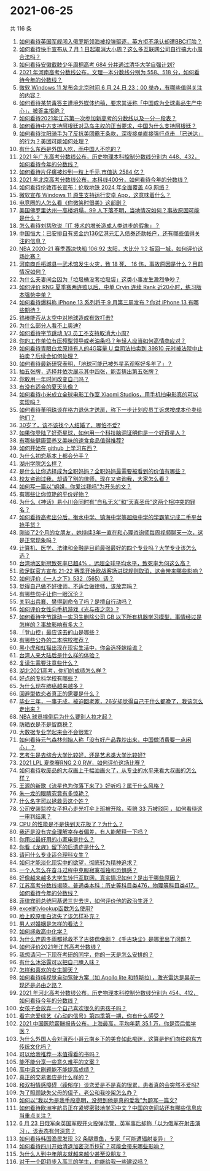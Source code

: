 # 2021-06-25

共 116 条

<!-- BEGIN -->
<!-- 最后更新时间 Fri Jun 25 2021 13:01:14 GMT+0800 (China Standard Time) -->

1. [如何看待英国军舰闯入俄罗斯领海被投弹驱逐，英方拒不承认却遭BBC打脸？](https://www.zhihu.com/question/466996777)
2. [如何看待快手宣布从 7 月 1
   日起取消大小周？这么多互联网公司自行搞大小周合法吗？](https://www.zhihu.com/question/467143015)
3. [如何看待安徽截肢少年周桐高考 684 分并通过清华大学自强计划?](https://www.zhihu.com/question/466893194)
4. [2021 年河南高考分数线公布，文理一本分数线分别为 558、518
   分，如何看待今年的分数线？](https://www.zhihu.com/question/466845813)
5. [微软 Windows 11 发布会北京时间 6 月 24 日 23：00
   举办，有哪些值得关注的内容？](https://www.zhihu.com/question/466505839)
6. [如何看待某禁毒答主遭境外媒体约稿，要求其诬称「中国成为全球毒品生产中心」，被答主拒绝？](https://www.zhihu.com/question/466660263)
7. [如何看待2021年江苏第一次参加新高考的分数线以及一分一段表？](https://www.zhihu.com/question/467063713)
8. [如何看待中方支持阿根廷对马岛主权的正当要求，中国为什么支持阿根廷？](https://www.zhihu.com/question/467311565)
9. [如何看待沈阳骑手为了反抗美团霸王条款，深夜接单直接强行点击
   「已送达」的行为？美团可能如何处理？](https://www.zhihu.com/question/465982752)
10. [有什么东西是外国人吃，而中国人不吃的？](https://www.zhihu.com/question/314472784)
11. [2021 年广东高考分数线公布，历史物理本科控制分数线分别为
    448、432，如何看待今年的分数线？](https://www.zhihu.com/question/466845905)
12. [如何看待片仔癀被炒到一粒上千元,市值达 2584 亿？](https://www.zhihu.com/question/466984445)
13. [2021
    年北京高考分数线公布，本科线400分，如何看待今年的分数线？](https://www.zhihu.com/question/466845744)
14. [如何看待伦敦市长宣布：伦敦地铁 2024 年全面覆盖 4G
    网络？](https://www.zhihu.com/question/466979963)
15. [微软宣布 Windows 11 原生支持运行安卓
    App，这意味着什么？](https://www.zhihu.com/question/467245680)
16. [电竞圈的人怎么看《你微笑时很美》这部剧？](https://www.zhihu.com/question/466744188)
17. [美国佛罗里达州一高楼坍塌，99
    人下落不明，当地情况如何？事故原因可能是什么？](https://www.zhihu.com/question/467303333)
18. [怎么看待刘慈欣说「IT 技术的增长造成人类进步的假象」？](https://www.zhihu.com/question/26895899)
19. [中国恒大：已安排自有资金约136亿港元汇入债券还款帐户，还有哪些值得关注的信息？](https://www.zhihu.com/question/467036379)
20. [NBA 2020-21 赛季西决快船 106:92 太阳，大比分 1:2
    扳回一城，如何评价这场比赛？](https://www.zhihu.com/question/467311277)
21. [河南商丘柘城县一武术馆发生火灾，致 18 死、 16
    伤，事故原因是什么？目前情况如何？](https://www.zhihu.com/question/467314141)
22. [为什么夫妻间会因为「垃圾桶没套垃圾袋」这类小事发生激烈争吵？](https://www.zhihu.com/question/25831538)
23. [如何评价 RNG 夏季赛两连败以后，中单 Cryin 连续 Rank
    近20小时，练习版本强势中单？](https://www.zhihu.com/question/466513563)
24. [如何看待爆料称 iPhone 13 系列将于 9 月第三周发布？你对 iPhone 13
    有哪些期待？](https://www.zhihu.com/question/466720248)
25. [钨棒能否从太空中对地球造成有效打击?](https://www.zhihu.com/question/435706105)
26. [为什么部分人看不上奥迪?](https://www.zhihu.com/question/465387085)
27. [如何看待字节跳动 1/3 员工不支持取消大小周?](https://www.zhihu.com/question/466269557)
28. [你的工作单位有压榨型领导或老油条吗？年轻人应当如何高情商应对？](https://www.zhihu.com/question/466322391)
29. [如何看待青眼白龙原持有人的4G容量 U 盘司法拍卖到 39810
    元时被法院中止拍卖？后续会如何处理？](https://www.zhihu.com/question/466488978)
30. [如何看待最新研究表明，「地球可能已被外星系观察好多年了」？](https://www.zhihu.com/question/467357820)
31. [抽五张牌，选择并依次展示其中四张，能否猜出第五张牌？](https://www.zhihu.com/question/460518784)
32. [你敢用一年时间改变自己吗？](https://www.zhihu.com/question/437098355)
33. [有没有适合的夏天头像？](https://www.zhihu.com/question/391784085)
34. [如何看待小米成立全球电影工作室 Xiaomi
    Studios，用手机拍电影真的可以实现吗？](https://www.zhihu.com/question/466545246)
35. [如何看待董明珠谈在格力退休才送房，称下一步计划应员工诉求按成本价卖给他们？](https://www.zhihu.com/question/466374883)
36. [30岁了，该不该找个人结婚了，哪怕不爱?](https://www.zhihu.com/question/398488659)
37. [如果你登陆了好奇星球，如何用一个科技脑洞证明你是一个好奇星人？](https://www.zhihu.com/question/467076664)
38. [有哪些健康营养又美味的速食食品值得推荐?](https://www.zhihu.com/question/51992329)
39. [如何开始在 github 上学习东西？](https://www.zhihu.com/question/30119197)
40. [为什么初恋基本上都会分手？](https://www.zhihu.com/question/24684849)
41. [湖州学院怎么样？](https://www.zhihu.com/question/460344636)
42. [是什么让你选择成为全职妈妈？全职妈妈最需要被看到的价值有哪些？](https://www.zhihu.com/question/466549736)
43. [校友咨询过我，却请了别的律师，现在又咨询我，大家怎么看？](https://www.zhihu.com/question/463608966)
44. [如何写一篇以“姐姐，你爱过我吗”为开头的文？](https://www.zhihu.com/question/464968368)
45. [有哪些让你惊艳的平价好物？](https://www.zhihu.com/question/403161226)
46. [为什么《神话》易小川会同时有“自私无义”和“天真圣母”这两个相冲突的罪名？](https://www.zhihu.com/question/465013423)
47. [如何看待高考出分后，衡水中学、镇海中学等超级中学的学霸笔记成二手平台抢手货？](https://www.zhihu.com/question/467025412)
48. [刚谈了2个月的女朋友，她持续3年一直在和心理咨询师每周视频聊天一次，这是正常现象吗？](https://www.zhihu.com/question/466758235)
49. [计算机、医学、法律和金融是目前最强最好的四个专业吗？大学专业该怎么选？](https://www.zhihu.com/question/458947942)
50. [台湾地区新冠致死率已超4%
    ，远超全球平均水平，致死率为何这么高？](https://www.zhihu.com/question/466839287)
51. [欧足联官方宣布 21-22
    赛季开始欧战客场进球规则取消，这会带来哪些影响？](https://www.zhihu.com/question/467193989)
52. [如何评价《一人之下》532（565）话？](https://www.zhihu.com/question/466970964)
53. [觉得自己做不好律师，不适合做律师，该放弃吗？](https://www.zhihu.com/question/466928615)
54. [有哪些句子让你一眼沉沦？](https://www.zhihu.com/question/423369480)
55. [关羽出兵襄、樊得到命令了吗？是擅自行动吗？](https://www.zhihu.com/question/466186825)
56. [如何评价女性向手机游戏《光与夜之恋》?](https://www.zhihu.com/question/464964538)
57. [如何看待字节跳动一实习生删除公司 GB
    以下所有机器学习模型，事情经过是怎样的？事故影响有多大？](https://www.zhihu.com/question/466656197)
58. [「登山控」最应该去的山是哪些？](https://www.zhihu.com/question/466789190)
59. [有哪些公办的二本院校推荐？](https://www.zhihu.com/question/407123693)
60. [黑小虎和虹猫出现在现实生活中，你会选择嫁给谁？](https://www.zhihu.com/question/403110937)
61. [台湾人来大陆后是什么样的体验？](https://www.zhihu.com/question/403879552)
62. [复读生需要注意些什么？](https://www.zhihu.com/question/406773709)
63. [湖北2021高考，你们的成绩怎么样？](https://www.zhihu.com/question/467256171)
64. [好点的专科学校有哪些？](https://www.zhihu.com/question/371893205)
65. [为什么现在肺癌越来越多？](https://www.zhihu.com/question/454025025)
66. [回避型依恋者真正的需要是什么？](https://www.zhihu.com/question/436686713)
67. [毕业三年，一事无成，被迫回老家，26岁却觉得自己干什么都晚了，我该怎么走出来？](https://www.zhihu.com/question/302335564)
68. [NBA 球员摔倒后为什么要别人拉才起？](https://www.zhihu.com/question/20245636)
69. [防晒衣是不是智商税？](https://www.zhihu.com/question/398086368)
70. [大数据专业学起来会不会很累?](https://www.zhihu.com/question/436625127)
71. [如何看待元气森林创始人称「没有好产品靠炒出来，中国做消费要一点闲心」？](https://www.zhihu.com/question/467016021)
72. [艺考生是去综合大学比较好，还是艺术类大学比较好?](https://www.zhihu.com/question/401813153)
73. [2021 LPL 夏季赛RNG 2:0 RW，如何评价这场比赛？](https://www.zhihu.com/question/467100639)
74. [如何看待收废品的大叔画上千幅油画火了，从专业的水平来看大叔画的怎么样？](https://www.zhihu.com/question/466839329)
75. [王源的新歌《流星也为你落下来了》好听吗？属于什么风格？](https://www.zhihu.com/question/465486549)
76. [朱一龙的眼睛究竟有多惊艳？](https://www.zhihu.com/question/288618450)
77. [什么名字可以拯救云这个姓？](https://www.zhihu.com/question/374976506)
78. [公司安装监控女子担心走光打伞上班被开除，索赔 33 万被驳回
    ，如何看待这一审判结果？](https://www.zhihu.com/question/466782388)
79. [CPU 的性能是不是快到天花板了？为什么？](https://www.zhihu.com/question/376567574)
80. [我还是没有完全理解幸存者偏差，有人能解释一下吗？](https://www.zhihu.com/question/466663677)
81. [你用过最好用的小家电是什么？](https://www.zhihu.com/question/455984065)
82. [你看《龙族》留下的后遗症是什么？](https://www.zhihu.com/question/423464810)
83. [请问什么专业适合理科女生？](https://www.zhihu.com/question/453285867)
84. [如何才能淡化现实中的欲望，彻底转为精神追求？](https://www.zhihu.com/question/462735317)
85. [一个人怎么在奋斗过程中克服寂寞孤独和恐惧感？](https://www.zhihu.com/question/21787084)
86. [好像越来越多大学生转行互联网，真实情况如何？是出于哪些原因？](https://www.zhihu.com/question/459260995)
87. [江苏高考分数线揭晓，普通类本科：历史等科目类476，物理等科目类417。如何看待今年的分数线？](https://www.zhihu.com/question/467115094)
88. [菲律宾前总统阿基诺三世去世，如何评价他的政治生涯？](https://www.zhihu.com/question/467004815)
89. [excel的vlookup函数怎么使用?](https://www.zhihu.com/question/29178585)
90. [脸上胶原蛋白流失了该怎样补充？](https://www.zhihu.com/question/325891357)
91. [男人对婚姻是怎样的看法？](https://www.zhihu.com/question/457019241)
92. [如何拯救高中化学？](https://www.zhihu.com/question/283418172)
93. [为什么连周冬雨都拯救不了古装偶像剧？《千古玦尘》是哪里出了问题？](https://www.zhihu.com/question/465674599)
94. [如何评价2021年江苏高考分数线？](https://www.zhihu.com/question/467116422)
95. [我想请问一下现在考研的同学，你的一天是怎么安排的？](https://www.zhihu.com/question/410450910)
96. [有什么沐浴露可以把自己腌入味？](https://www.zhihu.com/question/48929487)
97. [怎样和喜欢的女生聊天？](https://www.zhihu.com/question/269469147)
98. [如何看待纯视觉自动驾驶方案（如 Apollo lite
    和特斯拉），激光雷达是昙花一现还是必由之路？](https://www.zhihu.com/question/466297901)
99. [2021 年河北高考分数线公布，历史物理本科控制分数线分别为
    454、412，如何看待今年的分数线？](https://www.zhihu.com/question/466845912)
100. [女孩子会放弃一个自己喜欢很久的男孩子吗？](https://www.zhihu.com/question/464730953)
101. [看完恋爱综艺《心动的信号》第四季第一期，你有什么感受？](https://www.zhihu.com/question/466811742)
102. [2021 中国医院薪酬报告公布，上海最高，平均年薪 35.1
     万，你是否后悔学医？](https://www.zhihu.com/question/466745043)
103. [为什么外国人会对滇西小哥云南乡下的美食如此痴迷，这算是他们向往的东方传统文化吗？](https://www.zhihu.com/question/466627104)
104. [可以给我推荐一本值得看的书吗？](https://www.zhihu.com/question/462477409)
105. [能不能分享一些意久难平的文案？](https://www.zhihu.com/question/461769273)
106. [高中语文刷题能不能提高成绩？](https://www.zhihu.com/question/37301560)
107. [真正的交易者应是什么样的？](https://www.zhihu.com/question/466421913)
108. [和双相情感障碍（躁郁症）谈恋爱是不是真的很累，患者真的会突然不爱吗?](https://www.zhihu.com/question/270408098)
109. [为了照顾缺失父母的侄子，老公和我吵架怎么办？](https://www.zhihu.com/question/466965270)
110. [如何以“我以为是我手段高明，没想到他是真的爱我”为题写一篇文?](https://www.zhihu.com/question/466644698)
111. [如何看待欧洲宇航员正在紧锣密鼓地学习中文？中国的空间站还有哪些信息应当重点关注？](https://www.zhihu.com/question/466521697)
112. [6 月 23
     日俄军向英国军舰开火投弹示警，英军事后却称「以为俄军在射击演习」，该表态有何深意？](https://www.zhihu.com/question/466882658)
113. [如何看待韩国渔民发现 32 条腿章鱼，专家「可能遭辐射变异」？](https://www.zhihu.com/question/466878537)
114. [如何看待四川开始清退加密货币挖矿？可能会带来哪些影响？](https://www.zhihu.com/question/466079044)
115. [为什么人到中年朋友就越来越少甚至没朋友？](https://www.zhihu.com/question/365256729)
116. [对于一个即将步入高三的学生，你能给我一些建议吗？](https://www.zhihu.com/question/463306680)

<!-- END -->
